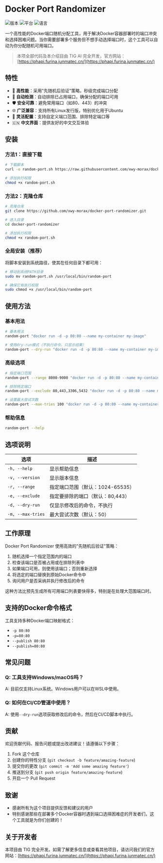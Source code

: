 # Docker Port Randomizer

![版本](https://img.shields.io/badge/版本-2.0.0-blue)
![平台](https://img.shields.io/badge/平台-Linux-green)
![语言](https://img.shields.io/badge/语言-Bash-yellow)

一个高性能的Docker端口随机分配工具，用于解决Docker容器部署时的端口冲突和选择困难问题。当你需要部署多个服务但不想手动选择端口时，这个工具可以自动为你分配随机可用端口。

> 本项全部代码及本介绍目由 TIG AI 完全开发，官方网站：[https://phapi.furina.junmatec.cn/](https://phapi.furina.junmatec.cn/)

## 特性

- 🚀 **高性能**：采用"先随机后验证"策略，秒级完成端口分配
- 🔄 **自动检测**：自动排除已占用端口，确保分配的端口可用
- 🛡️ **安全可靠**：避免常用端口（如80、443）的冲突
- 🌐 **广泛兼容**：支持所有Linux发行版，特别优化用于Ubuntu
- 🔧 **灵活配置**：支持自定义端口范围、排除特定端口等
- 🇨🇳 **中文界面**：提供友好的中文交互体验

## 安装

### 方法1：直接下载

```bash
# 下载脚本
curl -o random-port.sh https://raw.githubusercontent.com/xwy-morax/docker-port-randomizer/main/random-port.sh

# 添加执行权限
chmod +x random-port.sh
```

### 方法2：克隆仓库

```bash
# 克隆仓库
git clone https://github.com/xwy-morax/docker-port-randomizer.git

# 进入目录
cd docker-port-randomizer

# 添加执行权限
chmod +x random-port.sh
```

### 全局安装（推荐）

将脚本安装到系统路径，使其在任何目录下都可用：

```bash
# 移动到系统PATH目录
sudo mv random-port.sh /usr/local/bin/random-port

# 确保它有执行权限
sudo chmod +x /usr/local/bin/random-port
```

## 使用方法

### 基本用法

```bash
# 基本用法
random-port "docker run -d -p 80:80 --name my-container my-image"

# 使用dry-run模式（不执行命令，只显示结果）
random-port --dry-run "docker run -d -p 80:80 --name my-container my-image"
```

### 高级选项

```bash
# 指定端口范围
random-port --range 8000-9000 "docker run -d -p 80:80 --name my-container my-image"

# 排除特定端口
random-port --exclude 80,443,3306,5432 "docker run -d -p 80:80 --name my-container my-image"

# 设置最大尝试次数
random-port --max-tries 100 "docker run -d -p 80:80 --name my-container my-image"
```

### 帮助信息

```bash
random-port --help
```

## 选项说明

| 选项 | 描述 |
|------|------|
| `-h, --help` | 显示帮助信息 |
| `-v, --version` | 显示版本信息 |
| `-r, --range` | 指定端口范围（默认：1024-65535） |
| `-e, --exclude` | 指定要排除的端口（默认：80,443） |
| `-d, --dry-run` | 仅显示修改后的命令，不执行 |
| `-m, --max-tries` | 最大尝试次数（默认：50） |

## 工作原理

Docker Port Randomizer 使用高效的"先随机后验证"策略：

1. 随机选择一个指定范围内的端口
2. 检查该端口是否被占用或在排除列表中
3. 如果端口可用，则使用该端口；否则重新选择
4. 将选定的端口替换到原始Docker命令中
5. 询问用户是否采纳并执行修改后的命令

这种方法比预先生成所有可用端口列表要快得多，特别是在处理大范围端口时。

## 支持的Docker命令格式

工具支持多种Docker端口映射格式：

- `-p 80:80`
- `-p=80:80`
- `--publish 80:80`
- `--publish=80:80`

## 常见问题

### Q: 工具支持Windows/macOS吗？
A: 目前仅支持Linux系统。Windows用户可以在WSL中使用。

### Q: 如何在CI/CD管道中使用？
A: 使用`--dry-run`选项获取修改后的命令，然后在CI/CD脚本中执行。

## 贡献

欢迎贡献代码、报告问题或提出改进建议！请遵循以下步骤：

1. Fork 这个仓库
2. 创建你的特性分支 (`git checkout -b feature/amazing-feature`)
3. 提交你的更改 (`git commit -m 'Add some amazing feature'`)
4. 推送到分支 (`git push origin feature/amazing-feature`)
5. 开启一个 Pull Request

## 致谢

- 感谢所有为这个项目提供反馈和建议的用户
- 特别感谢那些在部署多个Docker容器时遇到端口选择困难症的开发者们，这个工具就是为你们创建的！

## 关于开发者

本项目由 TIG 完全开发。如需了解更多信息或查看其他项目，请访问我们的官方网站：[https://phapi.furina.junmatec.cn/](https://phapi.furina.junmatec.cn/)
```
